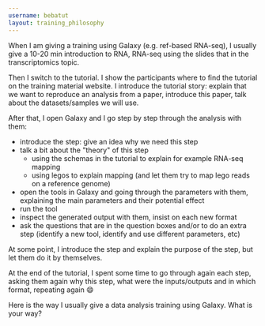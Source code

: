 ```yaml
---
username: bebatut
layout: training_philosophy
---
```


When I am giving a training using Galaxy (e.g. ref-based RNA-seq), I usually give a 10-20 min introduction to RNA, RNA-seq using the slides that in the transcriptomics topic.

Then I switch to the tutorial. I show the participants where to find the tutorial on the training material website. I introduce the tutorial story: explain that we want to reproduce an analysis from a paper, introduce this paper, talk about the datasets/samples we will use.

After that, I open Galaxy and I go step by step through the analysis with them:
- introduce the step: give an idea why we need this step
- talk a bit about the "theory" of this step
   - using the schemas in the tutorial to explain for example RNA-seq mapping
   - using legos to explain mapping (and let them try to map lego reads on a reference genome)
- open the tools in Galaxy and going through the parameters with them, explaining the main parameters and their potential effect
- run the tool
- inspect the generated output with them, insist on each new format
- ask the questions that are in the question boxes and/or to do an extra step (identify a new tool, identify and use different parameters, etc)

At some point, I introduce the step and explain the purpose of the step, but let them do it by themselves.

At the end of the tutorial, I spent some time to go through again each step, asking them again why this step, what were the inputs/outputs and in which format, repeating again :smile:

Here is the way I usually give a data analysis training using Galaxy. What is your way?

